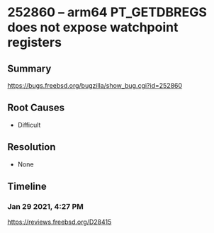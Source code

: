 # 252860 – arm64 PT_GETDBREGS does not expose watchpoint registers

## Summary

https://bugs.freebsd.org/bugzilla/show_bug.cgi?id=252860

## Root Causes

* Difficult

## Resolution

* None

## Timeline

### Jan 29 2021, 4:27 PM

https://reviews.freebsd.org/D28415
